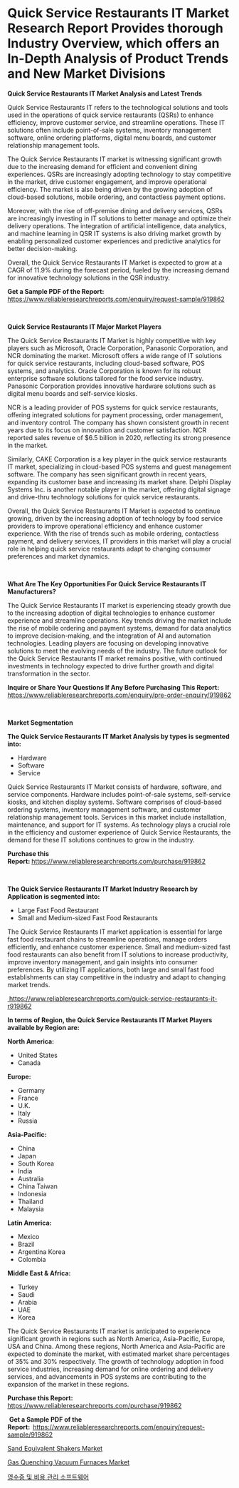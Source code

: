 <p><h1>Quick Service Restaurants IT Market Research Report Provides thorough Industry Overview, which offers an In-Depth Analysis of Product Trends and New Market Divisions</h1></p><p><strong>Quick Service Restaurants IT Market Analysis and Latest Trends</strong></p>
<p><p>Quick Service Restaurants IT refers to the technological solutions and tools used in the operations of quick service restaurants (QSRs) to enhance efficiency, improve customer service, and streamline operations. These IT solutions often include point-of-sale systems, inventory management software, online ordering platforms, digital menu boards, and customer relationship management tools.</p><p>The Quick Service Restaurants IT market is witnessing significant growth due to the increasing demand for efficient and convenient dining experiences. QSRs are increasingly adopting technology to stay competitive in the market, drive customer engagement, and improve operational efficiency. The market is also being driven by the growing adoption of cloud-based solutions, mobile ordering, and contactless payment options.</p><p>Moreover, with the rise of off-premise dining and delivery services, QSRs are increasingly investing in IT solutions to better manage and optimize their delivery operations. The integration of artificial intelligence, data analytics, and machine learning in QSR IT systems is also driving market growth by enabling personalized customer experiences and predictive analytics for better decision-making.</p><p>Overall, the Quick Service Restaurants IT Market is expected to grow at a CAGR of 11.9% during the forecast period, fueled by the increasing demand for innovative technology solutions in the QSR industry.</p></p>
<p><strong>Get a Sample PDF of the Report:&nbsp;</strong> <a href="https://www.reliableresearchreports.com/enquiry/request-sample/919862">https://www.reliableresearchreports.com/enquiry/request-sample/919862</a></p>
<p>&nbsp;</p>
<p><strong>Quick Service Restaurants IT Major Market Players</strong></p>
<p><p>The Quick Service Restaurants IT Market is highly competitive with key players such as Microsoft, Oracle Corporation, Panasonic Corporation, and NCR dominating the market. Microsoft offers a wide range of IT solutions for quick service restaurants, including cloud-based software, POS systems, and analytics. Oracle Corporation is known for its robust enterprise software solutions tailored for the food service industry. Panasonic Corporation provides innovative hardware solutions such as digital menu boards and self-service kiosks.</p><p>NCR is a leading provider of POS systems for quick service restaurants, offering integrated solutions for payment processing, order management, and inventory control. The company has shown consistent growth in recent years due to its focus on innovation and customer satisfaction. NCR reported sales revenue of $6.5 billion in 2020, reflecting its strong presence in the market.</p><p>Similarly, CAKE Corporation is a key player in the quick service restaurants IT market, specializing in cloud-based POS systems and guest management software. The company has seen significant growth in recent years, expanding its customer base and increasing its market share. Delphi Display Systems Inc. is another notable player in the market, offering digital signage and drive-thru technology solutions for quick service restaurants.</p><p>Overall, the Quick Service Restaurants IT Market is expected to continue growing, driven by the increasing adoption of technology by food service providers to improve operational efficiency and enhance customer experience. With the rise of trends such as mobile ordering, contactless payment, and delivery services, IT providers in this market will play a crucial role in helping quick service restaurants adapt to changing consumer preferences and market dynamics.</p></p>
<p>&nbsp;</p>
<p><strong>What Are The Key Opportunities For Quick Service Restaurants IT Manufacturers?</strong></p>
<p><p>The Quick Service Restaurants IT market is experiencing steady growth due to the increasing adoption of digital technologies to enhance customer experience and streamline operations. Key trends driving the market include the rise of mobile ordering and payment systems, demand for data analytics to improve decision-making, and the integration of AI and automation technologies. Leading players are focusing on developing innovative solutions to meet the evolving needs of the industry. The future outlook for the Quick Service Restaurants IT market remains positive, with continued investments in technology expected to drive further growth and digital transformation in the sector.</p></p>
<p><strong>Inquire or Share Your Questions If Any Before Purchasing This Report:</strong> <a href="https://www.reliableresearchreports.com/enquiry/pre-order-enquiry/919862">https://www.reliableresearchreports.com/enquiry/pre-order-enquiry/919862</a></p>
<p>&nbsp;</p>
<p><strong>Market Segmentation</strong></p>
<p><strong>The Quick Service Restaurants IT Market Analysis by types is segmented into:</strong></p>
<p><ul><li>Hardware</li><li>Software</li><li>Service</li></ul></p>
<p><p>Quick Service Restaurants IT Market consists of hardware, software, and service components. Hardware includes point-of-sale systems, self-service kiosks, and kitchen display systems. Software comprises of cloud-based ordering systems, inventory management software, and customer relationship management tools. Services in this market include installation, maintenance, and support for IT systems. As technology plays a crucial role in the efficiency and customer experience of Quick Service Restaurants, the demand for these IT solutions continues to grow in the industry.</p></p>
<p><strong>Purchase this Report:&nbsp;</strong><a href="https://www.reliableresearchreports.com/purchase/919862">https://www.reliableresearchreports.com/purchase/919862</a></p>
<p>&nbsp;</p>
<p><strong>The Quick Service Restaurants IT Market Industry Research by Application is segmented into:</strong></p>
<p><ul><li>Large Fast Food Restaurant</li><li>Small and Medium-sized Fast Food Restaurants</li></ul></p>
<p><p>The Quick Service Restaurants IT market application is essential for large fast food restaurant chains to streamline operations, manage orders efficiently, and enhance customer experience. Small and medium-sized fast food restaurants can also benefit from IT solutions to increase productivity, improve inventory management, and gain insights into consumer preferences. By utilizing IT applications, both large and small fast food establishments can stay competitive in the industry and adapt to changing market trends.</p></p>
<p><a href="https://www.reliableresearchreports.com/quick-service-restaurants-it-r919862">&nbsp;https://www.reliableresearchreports.com/quick-service-restaurants-it-r919862</a></p>
<p><strong>In terms of Region, the Quick Service Restaurants IT Market Players available by Region are:</strong></p>
<p>
    <p> <strong> North America: </strong>
        <ul>
            <li>United States</li>
            <li>Canada</li>
        </ul>
        </p> 
    <p> <strong> Europe: </strong>
        <ul>
            <li>Germany</li>
            <li>France</li>
            <li>U.K.</li>
            <li>Italy</li>
            <li>Russia</li>
        </ul>
        </p> 
    <p> <strong> Asia-Pacific: </strong>
        <ul>
            <li>China</li>
            <li>Japan</li>
            <li>South Korea</li>
            <li>India</li>
            <li>Australia</li>
            <li>China Taiwan</li>
            <li>Indonesia</li>
            <li>Thailand</li>
            <li>Malaysia</li>
        </ul>
        </p> 
    <p> <strong> Latin America: </strong>
        <ul>
            <li>Mexico</li>
            <li>Brazil</li>
            <li>Argentina Korea</li>
            <li>Colombia</li>
        </ul>
        </p> 
    <p> <strong> Middle East & Africa: </strong>
        <ul>
            <li>Turkey</li>
            <li>Saudi</li>
            <li>Arabia</li>
            <li>UAE</li>
            <li>Korea</li>
        </ul>
    </p>
    </p>
<p><p>The Quick Service Restaurants IT market is anticipated to experience significant growth in regions such as North America, Asia-Pacific, Europe, USA and China. Among these regions, North America and Asia-Pacific are expected to dominate the market, with estimated market share percentages of 35% and 30% respectively. The growth of technology adoption in food service industries, increasing demand for online ordering and delivery services, and advancements in POS systems are contributing to the expansion of the market in these regions.</p></p>
<p><strong>Purchase this Report: </strong><a href="https://www.reliableresearchreports.com/purchase/919862">https://www.reliableresearchreports.com/purchase/919862</a></p>
<p>&nbsp;<strong>Get a Sample PDF of the Report:&nbsp;&nbsp;</strong><a href="https://www.reliableresearchreports.com/enquiry/request-sample/919862">https://www.reliableresearchreports.com/enquiry/request-sample/919862</a></p>
<p><strong></strong></p>
<p><p><a href="https://www.linkedin.com/pulse/sand-equivalent-shakers-market-analysis-sze-forecasted-period-fzr1e">Sand Equivalent Shakers Market</a></p><p><a href="https://www.linkedin.com/pulse/gas-quenching-vacuum-furnaces-market-trends-forecast-competitive-knkie?trackingId=5BZNeWpigKZJ0BYN9geklg%3D%3D">Gas Quenching Vacuum Furnaces Market</a></p><p><a href="https://github.com/lzrvbyqzftro57/Market-Research-Report-List-2/blob/main/178653753987.md">영수증 및 비용 관리 소프트웨어</a></p></p>